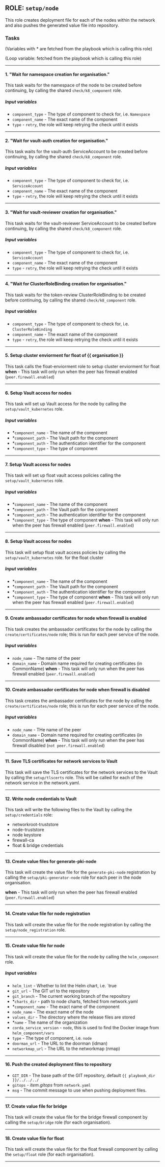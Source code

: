 [//]: # (##############################################################################################)
[//]: # (Copyright Accenture. All Rights Reserved.)
[//]: # (SPDX-License-Identifier: Apache-2.0)
[//]: # (##############################################################################################)

## ROLE: `setup/node`
This role creates deployment file for each of the nodes within the network and also pushes the generated value file into repository. 

### Tasks
(Variables with * are fetched from the playbook which is calling this role)

(Loop variable: fetched from the playbook which is calling this role)

---

#### 1. "Wait for namespace creation for  organisation."
This task waits for the namespace of the node to be created before continuing, by calling the shared `check/k8_component` role.
##### Input variables
- `component_type` - The type of component to check for, i.e. `Namespace`
- `component_name` - The exact name of the component
- `type` - `retry`, the role will keep retrying the check until it exists

---

#### 2. "Wait for vault-auth creation for organisation."
This task waits for the vault-auth ServiceAccount to be created before continuing, by calling the shared `check/k8_component` role. 
##### Input variables
- `component_type` - The type of component to check for, i.e. `ServiceAccount`
- `component_name` - The exact name of the component
- `type` - `retry`, the role will keep retrying the check until it exists

---

#### 3. "Wait for vault-reviewer creation for organisation."
This task waits for the vault-reviewer ServiceAccount to be created before continuing, by calling the shared `check/k8_component` role. 
##### Input variables
- `component_type` - The type of component to check for, i.e. `ServiceAccount`
- `component_name` - The exact name of the component
- `type` - `retry`, the role will keep retrying the check until it exists

---

#### 4. "Wait for ClusterRoleBinding creation for organisation."
This task waits for the token-review ClusterRoleBinding to be created before continuing, by calling the shared `check/k8_component` role. 
##### Input variables
- `component_type` - The type of component to check for, i.e. `ClusterRoleBinding`
- `component_name` - The exact name of the component
- `type` - `retry`, the role will keep retrying the check until it exists

---

#### 5. Setup cluster enviorment for float of {{ organisation }}
This task calls the float-enviorment role to setup cluster enviorment for float
**when** - This task will only run when the peer has firewall enabled (`peer.firewall.enabled`)

---

#### 6. Setup Vault access for nodes
This task will set up Vault access for the node by calling the `setup/vault_kubernetes` role.
##### Input variables
- *`component_name` - The name of the component
- *`component_path` - The Vault path for the component
- *`component_auth` - The authentication identifier for the component 
- *`component_type` - The type of component

--- 

#### 7. Setup Vault access for nodes
This task will set up float vault access policies calling the `setup/vault_kubernetes` role.
##### Input variables
- *`component_name` - The name of the component
- *`component_path` - The Vault path for the component
- *`component_auth` - The authentication identifier for the component 
- *`component_type` - The type of component
**when** - This task will only run when the peer has firewall enabled (`peer.firewall.enabled`)

--- 

#### 8. Setup Vault access for nodes
This task will setup float vault access policies by calling the `setup/vault_kubernetes` role. for the float cluster
##### Input variables
- *`component_name` - The name of the component
- *`component_path` - The Vault path for the component
- *`component_auth` - The authentication identifier for the component 
- *`component_type` - The type of component
**when** - This task will only run when the peer has firewall enabled (`peer.firewall.enabled`)

--- 

#### 9. Create ambassador certificates for node when firewall is enabled
This task creates the ambassador certificates for the node by calling the `create/certificates/node` role; this is run for each peer service of the node.
##### Input variables
- `node_name` - The name of the peer 
- `domain_name` - Domain name required for creating certificates (in CommonName)
**when** - This task will only run when the peer has firewall enabled (`peer.firewall.enabled`)

---

#### 10. Create ambassador certificates for node when firewall is disabled
This task creates the ambassador certificates for the node by calling the `create/certificates/node` role; this is run for each peer service of the node.
##### Input variables
- `node_name` - THe name of the peer 
- `domain_name` - Domain name required for creating certificates (in CommonName)
**when** - This task will only run when the peer has firewall disabled (`not peer.firewall.enabled`)

---

#### 11. Save TLS certificates for network services to Vault
This task will save the TLS certificates for the network services to the Vault by calling the `setup/tlscerts` role. This will be called for each of the network service in the network.yaml.

---

#### 12. Write node credentials to Vault
This task will write the following files to the Vault by calling the `setup/credentials` role:
- networkroot-truststore
- node-truststore
- node keystore
- firewall-ca
- float & bridge credentials

---

#### 13. Create value files for generate-pki-node
This task will create the value file for the `generate-pki-node` registration by calling the `setup/pki-generator-node` role for each peer in the node organisation.

**when** - This task will only run when the peer has firewall enabled (`peer.firewall.enabled`)

---

#### 14. Create value file for node registration
This task will create the value file for the node registration by calling the `setup/node_registration` role.

----

#### 15. Create value file for node
This task will create the value file for the node by calling the `helm_component` role. 
##### Input variables
- `helm_lint` - Whether to lint the Helm chart, i.e. `true
- `git_url` - The GIT url to the repository
- `git_branch` - The current working branch of the repository
- *`charts_dir` - path to node charts, fetched from network.yaml
- *`component_name` - The exact name of the component
- `node_name` - The exact name of the node
- `values_dir` - The directory where the release files are stored
- *`name` - The name of the organization
- `corda_service_version` - `node`, this is used to find the Docker image from `helm_component/vars`
- `type` - The type of component, i.e. `node`
- `doorman_url` - The URL to the doorman (idman)
- `networkmap_url` - The URL to the networkmap (nmap)

----

#### 16. Push the created deployment files to repository
- `GIT_DIR` - The base path of the GIT repository, default `{{ playbook_dir }}/../../../`
- `gitops` - *item.gitops* from `network.yaml`
- `msg` - The commit message to use when pushing deployment files.

---

#### 17. Create value file for bridge
This task will create the value file for the bridge firewall component by calling the `setup/bridge` role (for each organisation).

----

#### 18. Create value file for float
This task will create the value file for the float firewall component by calling the `setup/float` role (for each organisation).

----